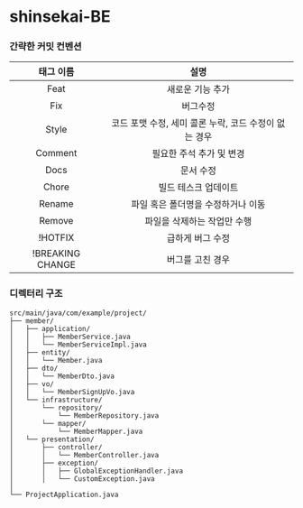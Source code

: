 # shinsekai-BE


### 간략한 커밋 컨벤션

|      태그 이름       |                설명                |
|:----------------:|:--------------------------------:|
|       Feat       |            새로운 기능 추가             |
|       Fix        |               버그수정               |
|      Style       | 코드 포맷 수정, 세미 콜론 누락, 코드 수정이 없는 경우 |
|     Comment      |          필요한 주석 추가 및 변경          |
|       Docs       |              문서 수정               |
|      Chore       |           빌드 테스크 업데이트            |
|      Rename      |       파일 혹은 폴더명을 수정하거나 이동        |
|      Remove      |         파일을 삭제하는 작업만 수행          |
|     !HOTFIX      |            급하게 버그 수정             |
| !BREAKING CHANGE |            버그를 고친 경우             |

### 디렉터리 구조
```
src/main/java/com/example/project/
├── member/
│   ├── application/
│   │   ├── MemberService.java
│   │   └── MemberServiceImpl.java
│   ├── entity/
│   │   └── Member.java
│   ├── dto/
│   │   └── MemberDto.java
│   ├── vo/
│   │   └── MemberSignUpVo.java
│   └── infrastructure/
│       └── repository/
│           └── MemberRepository.java
│       └── mapper/
│           └── MemberMapper.java
│   └── presentation/
│       ├── controller/
│       │   └── MemberController.java
│       ├── exception/
│       │   ├── GlobalExceptionHandler.java
│       │   └── CustomException.java
│
└── ProjectApplication.java

```
